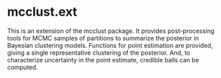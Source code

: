 # mcclust.ext
This is an extension of the mcclust package. It provides post-processing tools for MCMC samples of partitions to summarize the posterior in Bayesian clustering models. Functions for point estimation are provided, giving a single representative clustering of the posterior. And, to characterize uncertainty in the point estimate, credible balls can be computed.
